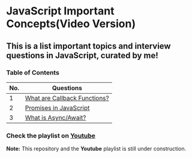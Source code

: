 # JavaScript Important Concepts(Video Version)

## This is a list important topics and interview questions in JavaScript, curated by me!

### Table of Contents

| No. | Questions                                                    |
| --- | ------------------------------------------------------------ |
| 1   | [What are Callback Functions?](https://youtu.be/nEmElIGyKGk) |
| 2   | [Promises in JavaScript](https://youtu.be/bvUD0OZOnM0)       |
| 3   | [What is Async/Await?](https://youtu.be/HKTqTlX45No)         |

### Check the playlist on [Youtube](https://youtube.com/playlist?list=PLWgH1O_994O-W_U8_633jRg2Ii8mtexRY)

**Note:** This repository and the **Youtube** playlist is still under construction.
